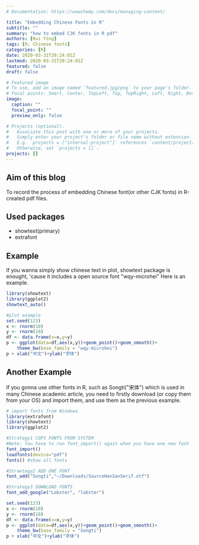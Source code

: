 ```yaml
---
# Documentation: https://wowchemy.com/docs/managing-content/

title: "Embedding Chinese Fonts in R"
subtitle: ""
summary: "how to embed CJK fonts in R pdf"
authors: [Rui Ying]
tags: [R; Chinese fonts]
categories: [R]
date: 2020-03-31T20:24:01Z
lastmod: 2020-03-31T20:24:01Z
featured: false
draft: false

# Featured image
# To use, add an image named `featured.jpg/png` to your page's folder.
# Focal points: Smart, Center, TopLeft, Top, TopRight, Left, Right, BottomLeft, Bottom, BottomRight.
image:
  caption: ""
  focal_point: ""
  preview_only: false

# Projects (optional).
#   Associate this post with one or more of your projects.
#   Simply enter your project's folder or file name without extension.
#   E.g. `projects = ["internal-project"]` references `content/project/deep-learning/index.md`.
#   Otherwise, set `projects = []`.
projects: []
---
```

## Aim of this blog

To record the process of embedding Chinese font(or other CJK fonts) in R-created pdf files.

## Used packages

- showtext(primary)
- extrafont

## Example
If you wanna simply show chinese text in plot, showtext package is enought, 'cause it includes a open source font "wqy-microhei"
Here is an example.
``` R
library(showtext)
library(ggplot2)
showtext_auto()

#plot example
set.seed(123)
x <- rnorm(10)
y <- rnorm(10)
df <- data.frame(x=x,y=y)
p <- ggplot(data=df,aes(x,y))+geom_point()+geom_smooth()+
	theme_bw(base_family = "wqy-microhei")
p + xlab("中文")+ylab("字体")
```
## Another Example
If you gonna use other fonts in R, such as Songti("宋体") which is used in many Chinese academic article, you need to firstly download (or copy them from your OS) and import them, and use them as the previous example.
``` R
# import fonts from Windows
library(extrafont)
library(showtext)
library(ggplot2)

#Strategy1 COPY FONTS FROM SYSTEM
#Note: You have to run font_import() again when you have one new font
font_import()
loadfonts(device="pdf")
fonts() #show all fonts

#Straetegy2 ADD ONE FONT
font_add("Songti","~/Downloads/SourceHanSanSerif.otf")

#Strategy3 DOWNLOAD FONTS
font_add_google("Lobster", "lobster")

set.seed(123)
x <- rnorm(10)
y <- rnorm(10)
df <- data.frame(x=x,y=y)
p <- ggplot(data=df,aes(x,y))+geom_point()+geom_smooth()+
	theme_bw(base_family = "Songti")
p + xlab("中文")+ylab("字体")

```
